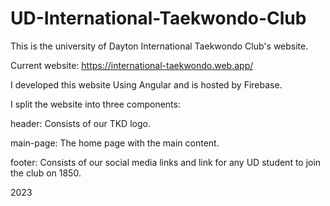 # UD-International-Taekwondo-Club

This is the university of Dayton International Taekwondo Club's website.

Current website: https://international-taekwondo.web.app/

I developed this website Using Angular and is hosted by Firebase. 

I split the website into three components:

header: Consists of our TKD logo.

main-page: The home page with the main content.

footer: Consists of our social media links and link for any UD student to join the club on 1850.

2023

